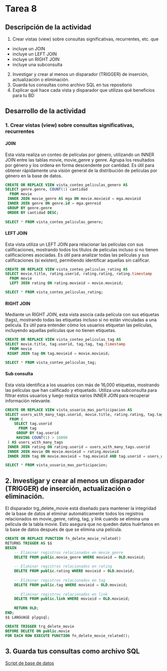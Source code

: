 # Tarea 8

## Descripción de la actividad

1. Crear vistas (view) sobre consultas significativas, recurrentes, etc. que
- incluye un JOIN
- incluye un LEFT JOIN
- incluye un RIGHT JOIN
- incluye una subconsulta
2. Investigar y crear al menos un disparador (TRIGGER) de inserción, actualización o eliminación.
3. Guarda tus consultas como archivo SQL en tus repositorio
4. Explicar qué hace cada vista y disparador que utilizas qué beneficios para tu BD

## Desarrollo de la actividad

### 1. Crear vistas (view) sobre consultas significativas, recurrentes

#### JOIN

Esta vista realiza un conteo de películas por género, utilizando un INNER JOIN entre las tablas movie, movie_genre y genre. Agrupa los resultados por género y los ordena en forma descendente por cantidad. Es útil para obtener rápidamente una visión general de la distribución de películas por género en la base de datos.

```sql
CREATE OR REPLACE VIEW vista_conteo_peliculas_genero AS
SELECT genre.genre, COUNT(1) cantidad
  FROM movie
 INNER JOIN movie_genre AS mga ON movie.movieid = mga.movieid
 INNER JOIN genre ON genre.id = mga.genreid
 GROUP BY genre.genre
 ORDER BY cantidad DESC;
 
SELECT * FROM vista_conteo_peliculas_genero;
```

#### LEFT JOIN

Esta vista utiliza un LEFT JOIN para relacionar las películas con sus calificaciones, mostrando todos los títulos de películas incluso si no tienen calificaciones asociadas. Es útil para analizar todas las películas y sus calificaciones (si existen), permitiendo identificar aquellas sin calificar.

```sql
CREATE OR REPLACE VIEW vista_conteo_peliculas_rating AS
SELECT movie.title, rating.userid, rating.rating, rating.timestamp
  FROM movie
  LEFT JOIN rating ON rating.movieid = movie.movieid;

SELECT * FROM vista_conteo_peliculas_rating;
```

#### RIGHT JOIN

Mediante un RIGHT JOIN, esta vista asocia cada película con sus etiquetas (tags), mostrando todas las etiquetas incluso si no están vinculadas a una película. Es útil para entender cómo los usuarios etiquetan las películas, incluyendo aquellas películas que no tienen etiquetas.

```sql
CREATE OR REPLACE VIEW vista_conteo_peliculas_tag AS
SELECT movie.title, tag.userid, tag.tag, tag.timestamp
  FROM movie
 RIGHT JOIN tag ON tag.movieid = movie.movieid;

SELECT * FROM vista_conteo_peliculas_tag;
```

#### Sub consulta

Esta vista identifica a los usuarios con más de 16,000 etiquetas, mostrando las películas que han calificado y etiquetado. Utiliza una subconsulta para filtrar estos usuarios y luego realiza varios INNER JOIN para recuperar información relevante.

```sql
CREATE OR REPLACE VIEW vista_usuario_mas_participacion AS
SELECT users_with_many_tags.userid, movie.title, rating.rating, tag.tag
  FROM (
    SELECT tag.userid
      FROM tag
     GROUP BY tag.userid
     HAVING COUNT(1) > 16000
 ) AS users_with_many_tags 
 INNER JOIN rating ON rating.userid = users_with_many_tags.userid
 INNER JOIN movie ON movie.movieid = rating.movieid
 INNER JOIN tag ON movie.movieid = tag.movieid AND tag.userid = users_with_many_tags.userid;

SELECT * FROM vista_usuario_mas_participacion;
```

## 2. Investigar y crear al menos un disparador (TRIGGER) de inserción, actualización o eliminación.

El disparador trg_delete_movie está diseñado para mantener la integridad de la base de datos al eliminar automáticamente todos los registros relacionados en movie_genre, rating, tag, y link cuando se elimina una película de la tabla movie. Esto asegura que no queden datos huérfanos en la base de datos después de que se elimina una película.

```sql
CREATE OR REPLACE FUNCTION fn_delete_movie_related()
RETURNS TRIGGER AS $$
BEGIN
    -- Eliminar registros relacionados en movie_genre
    DELETE FROM public.movie_genre WHERE movieid = OLD.movieid;
    
    -- Eliminar registros relacionados en rating
    DELETE FROM public.rating WHERE movieid = OLD.movieid;
    
    -- Eliminar registros relacionados en tag
    DELETE FROM public.tag WHERE movieid = OLD.movieid;
    
    -- Eliminar registros relacionados en link
    DELETE FROM public.link WHERE movieid = OLD.movieid;
    
    RETURN OLD;
END;
$$ LANGUAGE plpgsql;

CREATE TRIGGER trg_delete_movie
BEFORE DELETE ON public.movie
FOR EACH ROW EXECUTE FUNCTION fn_delete_movie_related();
```

## 3. Guarda tus consultas como archivo SQL

[Script de base de datos](script.sql)